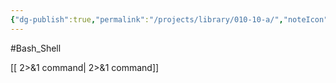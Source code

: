 ```yaml
---
{"dg-publish":true,"permalink":"/projects/library/010-10-a/","noteIcon":"0","created":"2024-01-15T12:30:44.177+09:00","updated":"2024-01-16T12:12:40.941+09:00"}
---
```


#Bash_Shell



[[ 2>&1 command\| 2>&1 command]]